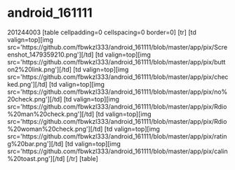 # android_161111
<head> 201244003 </head>
<body>
[table cellpadding=0 cellspacing=0 border=0]
[tr]
[td valign=top][img src='https://github.com/fbwkzl333/android_161111/blob/master/app/pix/Screenshot_1479359210.png'][/td]
[td valign=top][img src='https://github.com/fbwkzl333/android_161111/blob/master/app/pix/button2%20link.png'][/td] 
[td valign=top][img src='https://github.com/fbwkzl333/android_161111/blob/master/app/pix/checked.png'][/td]
[td valign=top][img src='https://github.com/fbwkzl333/android_161111/blob/master/app/pix/no%20check.png'][/td]
[td valign=top][img src='https://github.com/fbwkzl333/android_161111/blob/master/app/pix/Rdio%20man%20check.png'][/td]
[td valign=top][img src='https://github.com/fbwkzl333/android_161111/blob/master/app/pix/Rdio%20woman%20check.png'][/td]
[td valign=top][img src='https://github.com/fbwkzl333/android_161111/blob/master/app/pix/rating%20bar.png'][/td]
[td valign=top][img src='https://github.com/fbwkzl333/android_161111/blob/master/app/pix/calin%20toast.png'][/td]
[/tr]
[table]
</body>
